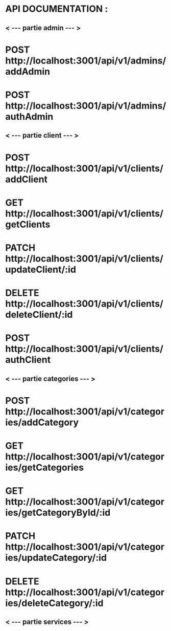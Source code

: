 # API DOCUMENTATION :

<h2> < ---  partie admin  --- > </h2>

# POST http://localhost:3001/api/v1/admins/addAdmin

# POST http://localhost:3001/api/v1/admins/authAdmin

<h2> < ---  partie client  --- > </h2>

# POST http://localhost:3001/api/v1/clients/addClient

# GET http://localhost:3001/api/v1/clients/getClients

# PATCH http://localhost:3001/api/v1/clients/updateClient/:id

# DELETE http://localhost:3001/api/v1/clients/deleteClient/:id

# POST http://localhost:3001/api/v1/clients/authClient

<h2> < ---  partie categories  --- > </h2>

# POST http://localhost:3001/api/v1/categories/addCategory

# GET http://localhost:3001/api/v1/categories/getCategories

# GET http://localhost:3001/api/v1/categories/getCategoryById/:id

# PATCH http://localhost:3001/api/v1/categories/updateCategory/:id

# DELETE http://localhost:3001/api/v1/categories/deleteCategory/:id

<h2> < ---  partie services  --- >
